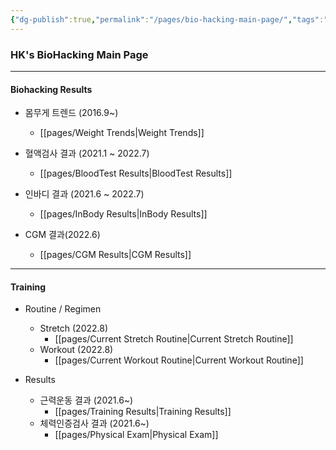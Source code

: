 ```yaml
---
{"dg-publish":true,"permalink":"/pages/bio-hacking-main-page/","tags":"gardenEntry","dgHomeLink":true,"dgPassFrontmatter":false}
---
```



### HK's BioHacking Main Page



<div style="page-break-after: always;"></div>

---

#### Biohacking Results

- 몸무게 트렌드 (2016.9~)
	- [[pages/Weight Trends|Weight Trends]]
- 혈액검사 결과 (2021.1 ~ 2022.7)
	- [[pages/BloodTest Results|BloodTest Results]]

- 인바디 결과 (2021.6 ~ 2022.7)
	- [[pages/InBody Results|InBody Results]]
- CGM 결과(2022.6)
	- [[pages/CGM Results|CGM Results]]


<div style="page-break-after: always;"></div>

---

#### Training 
- Routine / Regimen
	- Stretch (2022.8)
		- [[pages/Current Stretch Routine|Current Stretch Routine]]
	- Workout (2022.8)
		- [[pages/Current Workout Routine|Current Workout Routine]]

- Results
	- 근력운동 결과 (2021.6~)
		- [[pages/Training Results|Training Results]]
	- 체력인증검사 결과 (2021.6~)
		- [[pages/Physical Exam|Physical Exam]]

